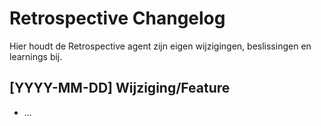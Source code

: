# Retrospective Changelog

Hier houdt de Retrospective agent zijn eigen wijzigingen, beslissingen en learnings bij.

## [YYYY-MM-DD] Wijziging/Feature
- ... 
